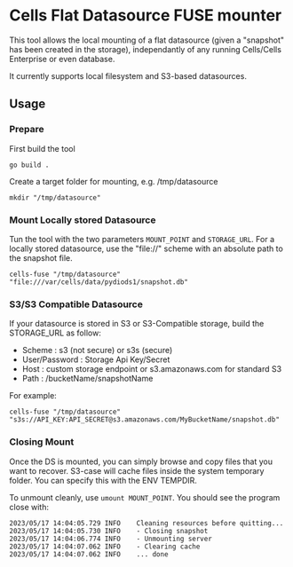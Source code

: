 # Cells Flat Datasource FUSE mounter

This tool allows the local mounting of a flat datasource (given a "snapshot" has been created in the storage), independantly
of any running Cells/Cells Enterprise or even database. 

It currently supports local filesystem and S3-based datasources. 

## Usage

### Prepare 

First build the tool

```shell
go build .
```
Create a target folder for mounting, e.g. /tmp/datasource 

```shell
mkdir "/tmp/datasource"
```

### Mount Locally stored Datasource

Tun the tool with the two parameters `MOUNT_POINT` and `STORAGE_URL`. For a locally stored datasource, use the "file://" scheme
with an absolute path to the snapshot file.

```shell
cells-fuse "/tmp/datasource" "file:///var/cells/data/pydiods1/snapshot.db"
```

### S3/S3 Compatible Datasource

If your datasource is stored in S3 or S3-Compatible storage, build the STORAGE_URL as follow: 

 - Scheme : s3 (not secure) or s3s (secure)
 - User/Password : Storage Api Key/Secret
 - Host : custom storage endpoint or s3.amazonaws.com for standard S3
 - Path : /bucketName/snapshotName

For example: 

```shell
cells-fuse "/tmp/datasource" "s3s://API_KEY:API_SECRET@s3.amazonaws.com/MyBucketName/snapshot.db"
```

### Closing Mount

Once the DS is mounted, you can simply browse and copy files that you want to recover. S3-case will cache files inside the system temporary folder. You can specify this with the ENV TEMPDIR.

To unmount cleanly, use `umount MOUNT_POINT`. You should see the program close with: 

```
2023/05/17 14:04:05.729 INFO    Cleaning resources before quitting...
2023/05/17 14:04:05.730 INFO    - Closing snapshot
2023/05/17 14:04:06.774 INFO    - Unmounting server
2023/05/17 14:04:07.062 INFO    - Clearing cache
2023/05/17 14:04:07.062 INFO    ... done
```